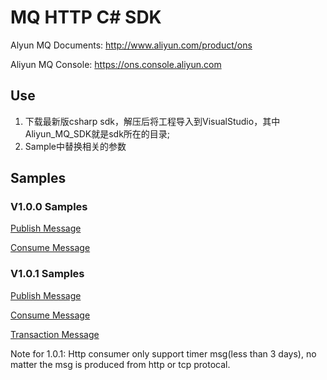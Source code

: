 # MQ HTTP C# SDK  
Alyun MQ Documents: http://www.aliyun.com/product/ons

Aliyun MQ Console: https://ons.console.aliyun.com  

## Use

1. 下载最新版csharp sdk，解压后将工程导入到VisualStudio，其中Aliyun_MQ_SDK就是sdk所在的目录;
2. Sample中替换相关的参数

## Samples

### V1.0.0 Samples
[Publish Message](https://github.com/aliyunmq/mq-http-samples/blob/master/csharp/producer.cs)

[Consume Message](https://github.com/aliyunmq/mq-http-samples/blob/master/csharp/consumer.cs)

### V1.0.1 Samples
[Publish Message](https://github.com/aliyunmq/mq-http-samples/tree/101-dev/csharp/producer.cs)

[Consume Message](https://github.com/aliyunmq/mq-http-samples/tree/101-dev/csharp/consumer.cs)

[Transaction Message](https://github.com/aliyunmq/mq-http-samples/tree/101-dev/csharp/trans_producer.cs)

Note for 1.0.1: Http consumer only support timer msg(less than 3 days), no matter the msg is produced from http or tcp protocal.
